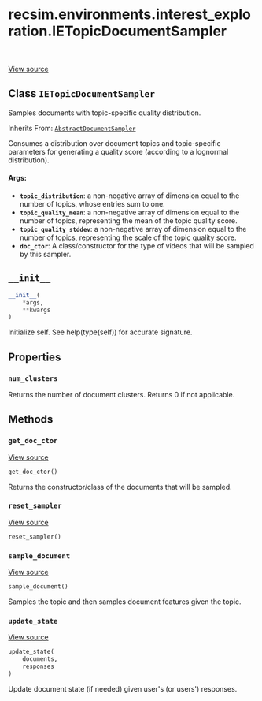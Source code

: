 <div itemscope itemtype="http://developers.google.com/ReferenceObject">
<meta itemprop="name" content="recsim.environments.interest_exploration.IETopicDocumentSampler" />
<meta itemprop="path" content="Stable" />
<meta itemprop="property" content="num_clusters"/>
<meta itemprop="property" content="__init__"/>
<meta itemprop="property" content="get_doc_ctor"/>
<meta itemprop="property" content="reset_sampler"/>
<meta itemprop="property" content="sample_document"/>
<meta itemprop="property" content="update_state"/>
</div>

# recsim.environments.interest_exploration.IETopicDocumentSampler

<!-- Insert buttons -->

<table class="tfo-notebook-buttons tfo-api" align="left">
</table>

<a target="_blank" href="https://github.com/google-research/recsim/tree/master/recsim/environments/interest_exploration.py">View
source</a>

## Class `IETopicDocumentSampler`

<!-- Start diff -->
Samples documents with topic-specific quality distribution.

Inherits From:
[`AbstractDocumentSampler`](../../../recsim/document/AbstractDocumentSampler.md)

<!-- Placeholder for "Used in" -->

Consumes a distribution over document topics and topic-specific parameters for
generating a quality score (according to a lognormal distribution).

#### Args:

*   <b>`topic_distribution`</b>: a non-negative array of dimension equal to the
    number of topics, whose entries sum to one.
*   <b>`topic_quality_mean`</b>: a non-negative array of dimension equal to the
    number of topics, representing the mean of the topic quality score.
*   <b>`topic_quality_stddev`</b>: a non-negative array of dimension equal to
    the number of topics, representing the scale of the topic quality score.
*   <b>`doc_ctor`</b>: A class/constructor for the type of videos that will be
    sampled by this sampler.

<h2 id="__init__"><code>__init__</code></h2>

```python
__init__(
    *args,
    **kwargs
)
```

Initialize self. See help(type(self)) for accurate signature.

## Properties

<h3 id="num_clusters"><code>num_clusters</code></h3>

Returns the number of document clusters. Returns 0 if not applicable.

## Methods

<h3 id="get_doc_ctor"><code>get_doc_ctor</code></h3>

<a target="_blank" href="https://github.com/google-research/recsim/tree/master/recsim/document.py">View
source</a>

```python
get_doc_ctor()
```

Returns the constructor/class of the documents that will be sampled.

<h3 id="reset_sampler"><code>reset_sampler</code></h3>

<a target="_blank" href="https://github.com/google-research/recsim/tree/master/recsim/document.py">View
source</a>

```python
reset_sampler()
```

<h3 id="sample_document"><code>sample_document</code></h3>

<a target="_blank" href="https://github.com/google-research/recsim/tree/master/recsim/environments/interest_exploration.py">View
source</a>

```python
sample_document()
```

Samples the topic and then samples document features given the topic.

<h3 id="update_state"><code>update_state</code></h3>

<a target="_blank" href="https://github.com/google-research/recsim/tree/master/recsim/document.py">View
source</a>

```python
update_state(
    documents,
    responses
)
```

Update document state (if needed) given user's (or users') responses.
